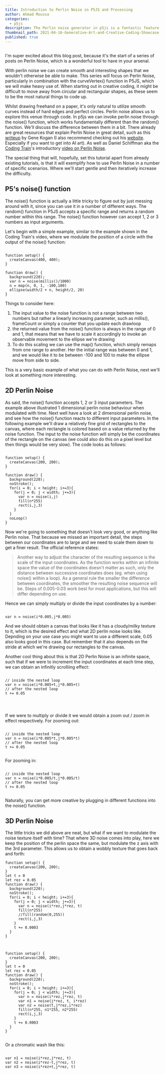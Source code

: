 ```yaml
---
title: Introduction to Perlin Noise in P5JS and Processing
author: Ahmad Moussa
categories:
  - p5js
description: The Perlin noise generator in p5js is a fantastic feature that allows us to code up a plethora of fantastic sketches, here's a rundown of how it works as well as some examples.
thumbnail_path: 2021-04-16-Generative-Art-and-Creative-Coding-Showcase.png
published: true
---
```

<span class="image fit"><img src="https://gorillasun.de/assets/images/2021-05-09-Introduction-to-Perlin-Noise-in-P5JS-and-Processing/3D_color_noise_fine.gif" alt="" /></span>

I'm super excited about this blog post, because it's the start of a series of posts on Perlin Noise, which is a wonderful tool to have in your arsenal.

With perlin noise we can create smooth and interesting shapes that we wouldn't otherwise be able to make. This series will focus on Perlin Noise, particularly in combination with the curveVertex() function in P5JS, which we will make heavy use of. When starting out in creative coding, it might be difficult to move away from circular and rectangular shapes, as these seem to be the most natural things to code up. 

Whilst drawing freehand on a paper, it's only natural to utilize smooth curves instead of hard edges and perfect circles. Perlin noise allows us to explore this venue through code. In p5js we can invoke perlin noise through the noise() function, which works fundamentally different than the random() function. We'll discuss the  difference between them in a bit. There already are great resources that explain Perlin Noise in great detail, such as this <a href='https://genekogan.com/code/p5js-perlin-noise/'>writeup</a> by Gene Kogan (I also recommend checking out his <a href='https://genekogan.com/'>website</a>. Especially if you want to get into AI art). As well as Daniel Schiffman aka the <a href='https://www.youtube.com/channel/UCvjgXvBlbQiydffZU7m1_aw'>Coding Train</a>'s introductory <a href='https://www.youtube.com/watch?v=8ZEMLCnn8v0&ab_channel=TheCodingTrain'>video on Perlin Noise</a>.

The special thing that will, hopefully, set this tutorial apart from already existing tutorials, is that it will exemplify how to use Perlin Noise in  a number of specific scenarios. Where we'll start gentle and then iteratively increase the difficulty.

<h2>P5's noise() function</h2>
The noise() function is actually a little tricky to figure out by just messing around with it, since you can use it in a number of different ways. The random() function in P5JS accepts a specific range and returns a random number within this range. The noise() function however can accept 1, 2 or 3 numbers as input arguments. 

Let's begin with a simple example, similar to the example shown in the Coding Train's video, where we modulate the position of a circle with the output of the noise() function:
<pre><code>
function setup() {
  createCanvas(400, 400);
}

function draw() {
  background(220);
  var n = noise(millis()/1000)
  n = map(n, 0, 1, -100,100)
  ellipse(width/2 + n, height/2, 20)
}
</code></pre>

Things to consider here:
1. The input value to the noise function is not a range between two numbers but rather a linearly increasing parameter, such as millis(), frameCount or simply a counter that you update each drawloop
2. the returned value from the noise() function is always in the range of 0 and 1, that means that we have to scale it accordingly to invoke an observable movement to the ellipse we're drawing
3. To do this scaling we can use the map() function, which simply remaps from one range to another. Her the initial range was between 0 and 1, and we would like it to be between -100 and 100 to make the ellipse move from side to side.

This is a very basic example of what you can do with Perlin Noise, next we'll look at something more interesting.

<h2>2D Perlin Noise</h2>
As said, the noise() function accepts 1, 2 or 3 input parameters. The example above illustrated 1 dimensional perlin noise behaviour when modulated with time. Next well have a look at 2 dimensional perlin noise, and see how the noise() function reacts to different input parameters. In the following example we'll draw a relatively fine grid of rectangles to the canvas, where each rectangle is colored based on a value returned by the noise function. The input to the noise function will simply be the coordinates of the rectangle on the canvas (we could also do this on a pixel level but then things would be very slow). The code looks as follows:

<pre><code>
function setup() {
  createCanvas(200, 200);
}

function draw() {
  background(220);
  noStroke();
  for(i = 0; i < height; i+=3){
    for(j = 0; j < width; j+=3){
      var n = noise(i,j)
      fill(n*255)
      rect(i,j,3)
    }
  }
  noLoop()
}
</code></pre>
Now we're going to something that doesn't look very good, or anything like Perlin noise. That because we missed an important detail, the steps between our coordinates are to large and we need to scale them down to get a finer result. The official reference states:

<blockquote>
Another way to adjust the character of the resulting sequence is the scale of the input coordinates. As the function works within an infinite space the value of the coordinates doesn't matter as such, only the distance between successive coordinates does (eg. when using noise() within a loop). As a general rule the smaller the difference between coordinates, the smoother the resulting noise sequence will be. Steps of 0.005-0.03 work best for most applications, but this will differ depending on use.
</blockquote>

Hence we can simply multiply or divide the input coordinates by a number:
<pre><code>
var n = noise(i*0.005,j*0.005)
</code></pre>
And we should obtain a canvas that looks like it has a cloudy/milky texture to it, which is the desired effect and what 2D perlin noise looks like. Depnding on your use case you might want to use a different scale, 0.05 also looks good in this case. But remember that it also depends on the stride at which we're drawing our rectangles to the canvas.

Another cool thing about this is that 2D Perlin Noise is an infinite space, such that if we were to increment the input coordinates at each time step, we can obtain an infinitly scrolliing effect:
<pre><code>
// inside the nested loop
var n = noise(i*0.005+t,j*0.005+t)
// after the nested loop
t += 0.05
</code></pre>
<span class="image fit"><img src="https://gorillasun.de/assets/images/2021-05-09-Introduction-to-Perlin-Noise-in-P5JS-and-Processing/infinite_scroll_perlin_noise_x_and_y.gif" alt="" /></span>

<span class="image fit"><img src="https://gorillasun.de/assets/images/2021-05-09-Introduction-to-Perlin-Noise-in-P5JS-and-Processing/infinite_scroll_perlin_noise_x_only.gif" alt="" /></span>

<span class="image fit"><img src="https://gorillasun.de/assets/images/2021-05-09-Introduction-to-Perlin-Noise-in-P5JS-and-Processing/infinite_scroll_perlin_noise_y_only.gif" alt="" /></span>


If we were to multiply or divide it we would obtain a zoom out / zoom in effect respectively. For zooming out:
<pre><code>
// inside the nested loop
var n = noise(i*0.005*t,j*0.005*t)
// after the nested loop
t += 0.05
</code></pre>
<span class="image fit"><img src="https://gorillasun.de/assets/images/2021-05-09-Introduction-to-Perlin-Noise-in-P5JS-and-Processing/zoom_out_multiplication.gif" alt="" /></span>

For zooming in:
<pre><code>
// inside the nested loop
var n = noise(i*0.005/t,j*0.005/t)
// after the nested loop
t += 0.05
</code></pre>
<span class="image fit"><img src="https://gorillasun.de/assets/images/2021-05-09-Introduction-to-Perlin-Noise-in-P5JS-and-Processing/zoom_in_division.gif" alt="" /></span>

Naturally, you can get more creative by plugging in different functions into the noise() function.

<h2>3D Perlin Noise</h2>
The little tricks we did above are neat, but what if we want to modulate the noise texture itself with time? That where 3D noise comes into play, here we keep the position of the perlin space the same, but modulate the z axis with the 3rd parameter. This allows us to obtain a wobbly texture that goes back and forth:

<pre><code>function setup() {
  createCanvas(200, 200);
}
let t = 0
let rez = 0.05
function draw() {
  background(220);
  noStroke();
  for(i = 0; i < height; i+=3){
    for(j = 0; j < width; j+=3){
      var n = noise(i*rez,j*rez, t)
      fill(n*255)
      //fill(random(0,255))
      rect(i,j,3)
    }
    t += 0.0003
  }
}
</code></pre>
<span class="image fit"><img src="https://gorillasun.de/assets/images/2021-05-09-Introduction-to-Perlin-Noise-in-P5JS-and-Processing/3d_noise.gif" alt="" /></span>
  
  
<pre><code>
function setup() {
  createCanvas(200, 200);
}
let t = 0
let rez = 0.05
function draw() {
  background(220);
  noStroke();
  for(i = 0; i < height; i+=3){
    for(j = 0; j < width; j+=3){
      var n = noise(i*rez,j*rez, t)
      var n1 = noise(j*rez, t, i*rez)
      var n2 = noise(t,j*rez,i*rez)
      fill(n*255, n1*255, n2*255)
      rect(i,j,3)
    }
    t += 0.0003
  }
}
</code></pre>
<span class="image fit"><img src="https://gorillasun.de/assets/images/2021-05-09-Introduction-to-Perlin-Noise-in-P5JS-and-Processing/3D_color_noise.gif" alt="" /></span>

Or a chromatic wash like this:
<pre><code>
var n1 = noise(i*rez,j*rez, t)
var n2 = noise(i*rez-t,j*rez, t)
var n3 = noise(i*rez+t,j*rez, t)
</code></pre>

<span class="image fit"><img src="https://gorillasun.de/assets/images/2021-05-09-Introduction-to-Perlin-Noise-in-P5JS-and-Processing/chromatic_wash.gif" alt="" /></span>
